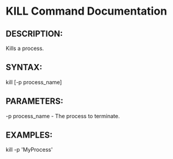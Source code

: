 # KILL Command Documentation

## DESCRIPTION:
Kills a process.

## SYNTAX:
kill [-p process_name]

## PARAMETERS:
-p process_name - The process to terminate.

## EXAMPLES:
kill -p 'MyProcess'
